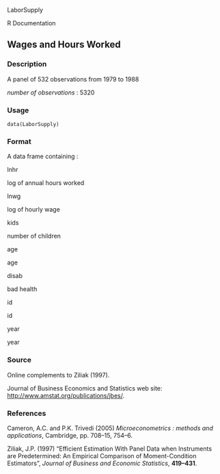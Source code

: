 LaborSupply

R Documentation

## Wages and Hours Worked

### Description

A panel of 532 observations from 1979 to 1988

_number of observations_ : 5320

### Usage

    data(LaborSupply)

### Format

A data frame containing :

lnhr

log of annual hours worked

lnwg

log of hourly wage

kids

number of children

age

age

disab

bad health

id

id

year

year

### Source

Online complements to Ziliak (1997).

Journal of Business Economics and Statistics web site:
<http://www.amstat.org/publications/jbes/>.

### References

Cameron, A.C. and P.K. Trivedi (2005) _Microeconometrics : methods and
applications_, Cambridge, pp. 708–15, 754–6.

Ziliak, J.P. (1997) “Efficient Estimation With Panel Data when Instruments are
Predetermined: An Empirical Comparison of Moment-Condition Estimators”,
_Journal of Business and Economic Statistics_, **419–431**.

